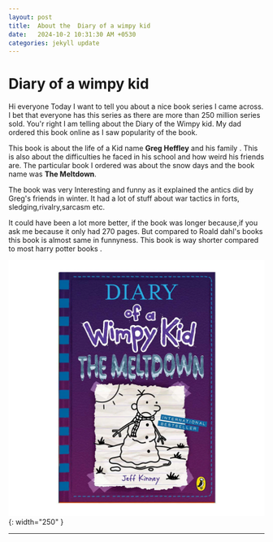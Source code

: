 ```yaml
---
layout: post
title:  About the  Diary of a wimpy kid
date:   2024-10-2 10:31:30 AM +0530
categories: jekyll update
---
```

# Diary of a wimpy kid
Hi everyone 
Today I want to tell you about a nice book series I came across.
I bet that everyone has this series as there are more than 250 million series sold.
You'r right I am telling about the Diary of the Wimpy kid.
My dad ordered this book online as I saw popularity of the book.

This book is about the life of a Kid name **Greg Heffley** and his family .
This is also about the difficulties he faced in his school and how weird his friends are.
The particular book I ordered was about the snow days and the book name was **The Meltdown**.

The book was very Interesting and funny as it explained the antics did by Greg's friends in winter.
It had a lot of stuff about war tactics in forts, sledging,rivalry,sarcasm etc.

It could have been a lot more better, if the book was longer because,if you ask me because it only had 270 pages.
But compared to Roald dahl's books this book is almost same in funnyness.
This book is way shorter compared to most harry potter books .




![The book of Diary of wimpy kid The meltdown](/assets/images/diaryofkid.png){: width="250" }



_______________________________________________________________________________________________________